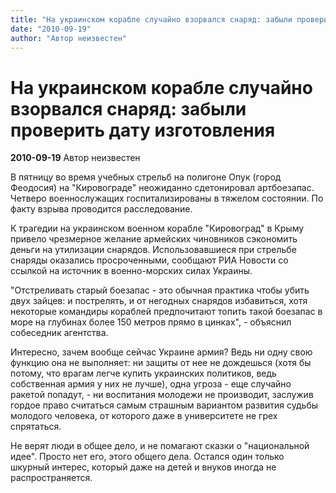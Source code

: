 ```yaml
---
title: "На украинском корабле случайно взорвался снаряд: забыли проверить дату изготовления"
date: "2010-09-19"
author: "Автор неизвестен"
---
```


# На украинском корабле случайно взорвался снаряд: забыли проверить дату изготовления

**2010-09-19** Автор неизвестен

В пятницу во время учебных стрельб на полигоне Опук (город Феодосия) на "Кировограде" неожиданно сдетонировал артбоезапас. Четверо военнослужащих госпитализированы в тяжелом состоянии. По факту взрыва проводится расследование.

К трагедии на украинском военном корабле "Кировоград" в Крыму привело чрезмерное желание армейских чиновников сэкономить деньги на утилизации снарядов. Использовавшиеся при стрельбе снаряды оказались просроченными, сообщают РИА Новости со ссылкой на источник в военно-морских силах Украины.

"Отстреливать старый боезапас - это обычная практика чтобы убить двух зайцев: и пострелять, и от негодных снарядов избавиться, хотя некоторые командиры кораблей предпочитают топить такой боезапас в море на глубинах более 150 метров прямо в цинках", - объяснил собеседник агентства.

Интересно, зачем вообще сейчас Украине армия? Ведь ни одну свою функцию она не выполняет: ни защиты от нее не дождешься (хотя бы потому, что врагам легче купить украинских политиков, ведь собственная армия у них не лучше), одна угроза - еще случайно ракетой попадут, - ни воспитания молодежи не производит, заслужив гордое право считаться самым страшным вариантом развития судьбы молодого человека, от которого даже в университете не грех спрятаться.

Не верят люди в общее дело, и не помагают сказки о "национальной идее". Просто нет его, этого общего дела. Остался один только шкурный интерес, который даже на детей и внуков иногда не распространяется.